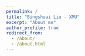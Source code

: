 ```yaml
---
permalink: /
title: "Bingshuai Liu - XMU"
excerpt: "About me"
author_profile: true
redirect_from: 
  - /about/
  - /about.html
---
```



